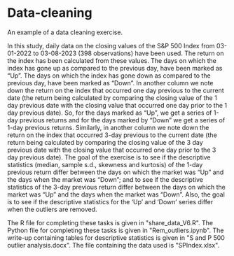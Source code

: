 # Data-cleaning
An example of a data cleaning exercise.

In this study, daily data on the closing values of the S&P 500 Index from 03-01-2022 to 03-08-2023 (398 observations) have been used. The return on the index has been calculated from these values. The days on which the index has gone up as compared to the previous day, have been marked as “Up”. The days on which the index has gone down as compared to the previous day, have been marked as “Down”. In another column we note down the return on the index that occurred one day previous to the current date (the return being calculated by comparing the closing value of the 1 day previous date with the closing value that occurred one day prior to the 1 day previous date). So, for the days marked as “Up”, we get a series of 1-day previous returns and for the days marked by “Down” we get a series of 1-day previous returns. Similarly, in another column we note down the return on the index that occurred 3-day previous to the current date (the return being calculated by comparing the closing value of the 3 day previous date with the closing value that occurred one day prior to the 3 day previous date). The goal of the exercise is to see if the descriptive statistics (median, sample s.d., skewness and kurtosis) of the 1-day previous return differ between the days on which the market was “Up” and the days when the market was “Down”; and to see if the descriptive statistics of the 3-day previous return differ between the days on which the market was “Up” and the days when the market was “Down”. Also, the goal is to see if the descriptive statistics for the ‘Up’ and ‘Down’ series differ when the outliers are removed. 

The R file for completing these tasks is given in "share_data_V6.R".
The Python file for completing these tasks is given in "Rem_outliers.ipynb".
The write-up containing tables for descriptive statistics is given in "S and P 500 outlier analysis.docx".
The file containing the data used is "SPIndex.xlsx".
